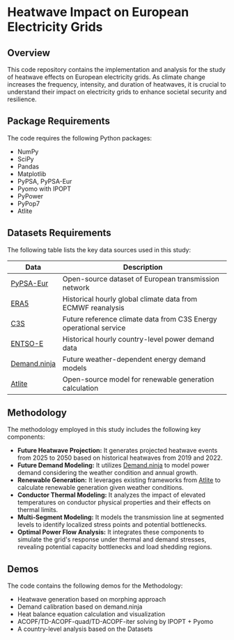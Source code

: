 # Heatwave Impact on European Electricity Grids

## Overview
This code repository contains the implementation and analysis for the study of heatwave effects on European electricity grids. As climate change increases the frequency, intensity, and duration of heatwaves, it is crucial to understand their impact on electricity grids to enhance societal security and resilience.

## Package Requirements
The code requires the following Python packages:
- NumPy
- SciPy
- Pandas
- Matplotlib
- PyPSA, PyPSA-Eur
- Pyomo with IPOPT
- PyPower 
- PyPop7
- Atlite


## Datasets Requirements
The following table lists the key data sources used in this study:

| Data | Description |
|------|-------------|
| [PyPSA-Eur](https://pypsa-eur.readthedocs.io/) | Open-source dataset of European transmission network |
| [ERA5](https://cds.climate.copernicus.eu/datasets/reanalysis-era5-pressure-levels?tab=overview) | Historical hourly global climate data from ECMWF reanalysis |
| [C3S](https://cds.climate.copernicus.eu/datasets/sis-energy-derived-projections?tab=overview) | Future reference climate data from C3S Energy operational service |
| [ENTSO-E](https://www.entsoe.eu/data/power-stats/) | Historical hourly country-level power demand data |
| [Demand.ninja](https://demand.ninja/) | Future weather-dependent energy demand models |
| [Atlite](https://github.com/PyPSA/atlite) | Open-source model for renewable generation calculation |

## Methodology
The methodology employed in this study includes the following key components:

- **Future Heatwave Projection:** It generates projected heatwave events from 2025 to 2050 based on historical heatwaves from 2019 and 2022.
- **Future Demand Modeling:** It utilizes [Demand.ninja](https://demand.ninja/) to model power demand considering the weather condition and annual growth.
- **Renewable Generation:** It leverages existing frameworks from [Atlite](https://github.com/PyPSA/atlite) to calculate renewable generation given weather conditions.
- **Conductor Thermal Modeling:** It analyzes the impact of elevated temperatures on conductor physical properties and their effects on thermal limits.
- **Multi-Segment Modeling:** It models the transmission line at segmented levels to identify localized stress points and potential bottlenecks.
- **Optimal Power Flow Analysis:** It integrates these components to simulate the grid's response under thermal and demand stresses, revealing potential capacity bottlenecks and load shedding regions.

## Demos
The code contains the following demos for the Methodology:
- Heatwave generation based on morphing approach
- Demand calibration based on demand.ninja
- Heat balance equation calculation and visualization
- ACOPF/TD-ACOPF-quad/TD-ACOPF-iter solving by IPOPT + Pyomo
- A country-level analysis based on the Datasets 



